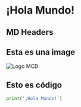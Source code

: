 # ¡Hola Mundo!
## MD Headers

## Esta es una image
![Logo MCD](https://mcd.unison.mx/wp-content/themes/awaken/img/logo_mcd.png)

## Esto es código
```python
print('¡Hola Mundo!')
```

